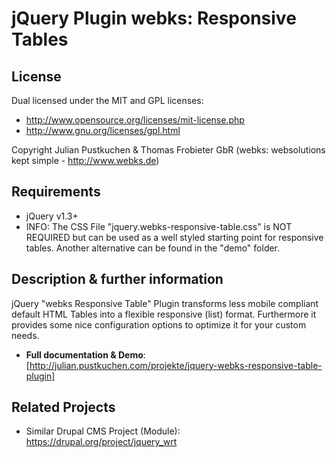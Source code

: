 # jQuery Plugin webks: Responsive Tables

## License

Dual licensed under the MIT and GPL licenses:

* http://www.opensource.org/licenses/mit-license.php
* http://www.gnu.org/licenses/gpl.html

Copyright Julian Pustkuchen & Thomas Frobieter GbR (webks: websolutions kept simple - http://www.webks.de)

## Requirements

* jQuery v1.3+
* INFO: The CSS File "jquery.webks-responsive-table.css" is NOT REQUIRED but can be used as a well styled starting point for responsive tables. Another alternative can be found in the "demo" folder.

## Description & further information

jQuery "webks Responsive Table" Plugin transforms less mobile compliant default HTML Tables into a flexible responsive (list) format. 
Furthermore it provides some nice configuration options to optimize it for your custom needs.

* **Full documentation & Demo**: [http://julian.pustkuchen.com/projekte/jquery-webks-responsive-table-plugin]

## Related Projects
* Similar Drupal CMS Project (Module): https://drupal.org/project/jquery_wrt
